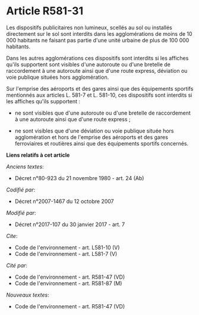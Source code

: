 # Article R581-31

Les dispositifs publicitaires non lumineux, scellés au sol ou installés directement sur le sol sont interdits dans les
agglomérations de moins de 10 000 habitants ne faisant pas partie d'une unité urbaine de plus de 100 000 habitants. 

Dans les autres agglomérations ces dispositifs sont interdits si les affiches qu'ils supportent sont visibles d'une autoroute
ou d'une bretelle de raccordement à une autoroute ainsi que d'une route express, déviation ou voie publique situées hors
agglomération. 

Sur l'emprise des aéroports et des gares ainsi que des équipements sportifs mentionnés aux articles L. 581-7 et L. 581-10,
ces dispositifs sont interdits si les affiches qu'ils supportent :

- ne sont visibles que d'une autoroute ou d'une bretelle de raccordement à une autoroute ainsi que d'une route express ;

- ne sont visibles que d'une déviation ou voie publique située hors agglomération et hors de l'emprise des aéroports et des
gares ferroviaires et routières ainsi que des équipements sportifs concernés.

**Liens relatifs à cet article**

_Anciens textes_:

  - Décret n°80-923 du 21 novembre 1980 - art. 24 (Ab)

_Codifié par_:

  - Décret n°2007-1467 du 12 octobre 2007

_Modifié par_:

  - Décret n°2017-107 du 30 janvier 2017 - art. 7

_Cite_:

  - Code de l'environnement - art. L581-10 (V)
  - Code de l'environnement - art. L581-7 (V)

_Cité par_:

  - Code de l'environnement - art. R581-47 (VD)
  - Code de l'environnement - art. R581-87 (M)

_Nouveaux textes_:

  - Code de l'environnement - art. R581-47 (VD)
